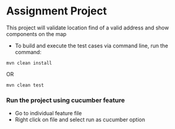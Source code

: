 # Assignment Project

This project will validate location find of a valid address and show components on the map

- To build and execute the test cases via command line, run the command:
```aidl
mvn clean install
```
OR

```aidl
mvn clean test
```

### Run the project using cucumber feature
- Go to individual feature file
- Right click on file and select run as cucumber option
